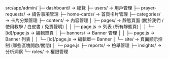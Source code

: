 ﻿src/app/admin/
  ├─ dashboard/              → 總覽
  ├─ users/                  → 用戶管理
  ├─ prayer-requests/        → 禱告事項管理
  ├─ home-cards/             → 首頁卡片管理
  ├─ categories/             → 卡片分類管理
  ├─ content/                → 內容管理
  │   ├─ pages/              → 靜態頁面 (關於我們 / 使用教學 / 白皮書 / 免責聲明)
  │   │   ├─ page.js         → 列表 (所有靜態頁)
  │   │   └─ [id]/page.js    → 編輯單頁
  │   ├─ banners/            → Banner 管理
  │   │   ├─ page.js         → Banner 列表
  │   │   └─ [id]/page.js    → 編輯單一 Banner
  │   └─ site/               → 頁面顯示控制 (哪些區塊開啟/關閉)
  │       └─ page.js
  ├─ reports/                → 檢舉管理
  ├─ insights/               → 分析洞察
  └─ roles/                  → 權限管理